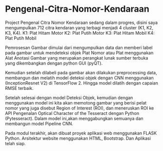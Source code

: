 # Pengenal-Citra-Nomor-Kendaraan
Project Pengenal Citra Nomor Kendaraan sedang dalam progres, disini saya mengumpulkan 712 citra kendaran yang terbagi menjadi 4 cluster (K1, K2, K3, K4).
K1: Plat Hitam Motor
K2: Plat Putih Motor
K3: Plat Hitam Mobil
K4: Plat Putih Mobil

Pemrosesan Gambar dimulai dari mengumpulkan data dan memberi label pada gambar untuk mendeteksi objek Plat Nomor atau Plat menggunakan Alat Anotasi Gambar yang merupakan perangkat lunak sumber terbuka yang dikembangkan dengan python GUI (pyQT).

Kemudian setelah dilabeli pada gambar akan dilakukan preprocessing data, membangun dan melatih model deteksi objek dengan CNN  menggunakan (InceptionResnet V2) di TensorFlow 2. Hingga model dilatih dengan capaian RMSE terbaik.

Setelah selesai dengan model Deteksi Objek, kemudian dengan menggunakan model ini kita akan memotong gambar yang berisi pelat nomor yang juga disebut Region of Interest (ROI), dan meneruskan ROI ke API Pengenalan Optical Character of the Tesseract dengan Python (Pytesseract). Dalam model ini,akan menggabungkan semuanya dan membangun model Pipeline CNN.

Pada modul terakhir, akan dibuat proyek aplikasi web menggunakan FLASK Python.
Arsitektur website menggunakan HTML, Bootstrap. Dan Aplikasi telah siap.
